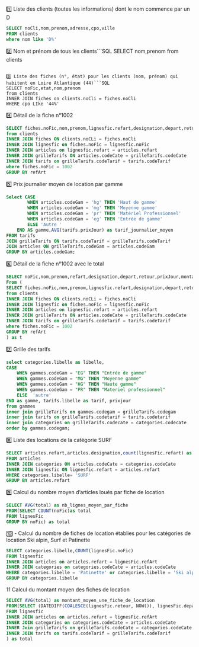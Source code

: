 1️⃣ Liste des clients (toutes les informations) dont le nom commence par un D
```SQL
SELECT noCli,nom,prenom,adresse,cpo,ville
FROM clients
where nom like 'D%'
```

2️⃣ Nom et prénom de tous les clients```SQL
SELECT nom,prenom
from clients
```

3️⃣ Liste des fiches (n°, état) pour les clients (nom, prénom) qui habitent en Loire Atlantique (44)```SQL
SELECT noFic,etat,nom,prenom
from clients
INNER JOIN fiches on clients.noCli = fiches.noCli
WHERE cpo LIke '44%'
```

4️⃣ Détail de la fiche n°1002
```SQL
SELECT fiches.noFic,nom,prenom,lignesfic.refart,designation,depart,retour,prixJour,(DATEDIFF(COALESCE(lignesFic.retour, NOW()), lignesFic.depart)+1) * tarifs.prixJour AS montant
from clients
INNER JOIN fiches ON clients.noCLi = fiches.noCli
INNER JOIN lignesfic on fiches.noFic = lignesfic.noFic
INNER JOIN articles on lignesfic.refart = articles.refart
INNER JOIN grilleTarifs ON articles.codeCate = grilleTarifs.codeCate
INNER JOIN tarifs on grilleTarifs.codeTarif = tarifs.codeTarif
where fiches.noFic = 1002
GROUP BY refArt
```

5️⃣ Prix journalier moyen de location par gamme
```SQL
Select CASE 
        WHEN articles.codeGam = 'hg' THEN 'Haut de gamme'
        WHEN articles.codeGam = 'mg' THEN 'Moyenne gamme'
        WHEN articles.codeGam = 'pr' THEN 'Matériel Professionnel'
        WHEN articles.codeGam = 'eg' THEN 'Entrée de gamme'
        ELSE 'Autre '
    END AS gamme,AVG(tarifs.prixJour) as tarif_journalier_moyen
FROM tarifs
JOIN grilleTarifs ON tarifs.codeTarif = grilleTarifs.codeTarif
JOIN articles ON grilleTarifs.codeGam = articles.codeGam
GROUP BY articles.codeGam;
```

6️⃣ Détail de la fiche n°1002 avec le total
```SQL
SELECT noFic,nom,prenom,refart,designation,depart,retour,prixJour,montant, SUM(montant) OVER () as Total
From (
SELECT fiches.noFic,nom,prenom,lignesfic.refart,designation,depart,retour,prixJour,(DATEDIFF(COALESCE(lignesFic.retour, NOW()), lignesFic.depart)+1) * tarifs.prixJour AS montant
from clients
INNER JOIN fiches ON clients.noCLi = fiches.noCli
INNER JOIN lignesfic on fiches.noFic = lignesfic.noFic
INNER JOIN articles on lignesfic.refart = articles.refart
INNER JOIN grilleTarifs ON articles.codeCate = grilleTarifs.codeCate
INNER JOIN tarifs on grilleTarifs.codeTarif = tarifs.codeTarif
where fiches.noFic = 1002
GROUP BY refArt
) as t
```

7️⃣ Grille des tarifs
```SQL
select categories.libelle as libelle, 
CASE 
    WHEN gammes.codeGam = "EG" THEN "Entrée de gamme" 
    WHEN gammes.codeGam = "MG" THEN "Moyenne gamme"
    WHEN gammes.codeGam = "HG" THEN "Haute gamme"
    WHEN gammes.codeGam = "PR" THEN "Materiel professionnel"
    ELSE  'autre'
END as gamme, tarifs.libelle as tarif, prixjour
from gammes
inner join grilleTarifs on gammes.codegam = grilleTarifs.codegam
inner join tarifs on grilleTarifs.codetarif = tarifs.codetarif
inner join categories on grilleTarifs.codecate = categories.codecate
order by gammes.codegam;
```

8️⃣ Liste des locations de la catégorie SURF
```SQL
SELECT articles.refart,articles.designation,count(lignesFic.refart) as nbLocation
FROM articles
INNER JOIN categories ON articles.codeCate = categories.codeCate
INNER JOIN lignesfic ON lignesfic.refart = articles.refart
WHERE categories.libelle= 'SURF'
GROUP BY articles.refart
```


9️⃣ Calcul du nombre moyen d’articles loués par fiche de location
```SQL
SELECT AVG(total) as nb_lignes_moyen_par_fiche
FROM(SELECT COUNT(noFic)as total
FROM lignesFic
GROUP BY noFic) as total
```

🔟 - Calcul du nombre de fiches de location établies pour les catégories de location Ski alpin, Surf et Patinette
```SQL
SELECT categories.libelle,COUNT(lignesFic.noFic)
FROM lignesfic
INNER JOIN articles on articles.refart = lignesFic.refArt
INNER JOIN categories on categories.codeCate = articles.codeCate
WHERE categories.libelle = 'Patinette' or categories.libelle = 'Ski alpin' or categories.libelle = 'Surf'
GROUP BY categories.libelle
```

11 Calcul du montant moyen des fiches de location
```SQL
SELECT AVG(total) as montant_moyen_une_fiche_de_location  
FROM(SELECT (DATEDIFF(COALESCE(lignesFic.retour, NOW()), lignesFic.depart)+1) * tarifs.prixJour AS total
FROM lignesfic
INNER JOIN articles on articles.refart = lignesFic.refArt
INNER JOIN categories on categories.codeCate = articles.codeCate
INNER Join grilleTarifs on grilleTarifs.codeCate = categories.codeCate
INNER JOIN tarifs on tarifs.codeTarif = grilleTarifs.codeTarif
) as total
```

